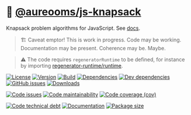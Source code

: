 :school_satchel: [@aureooms/js-knapsack](https://aureooms.github.io/js-knapsack)
==

Knapsack problem algorithms for JavaScript.
See [docs](https://aureooms.github.io/js-knapsack/index.html).

> :building_construction: Caveat emptor! This is work in progress. Code may be
> working. Documentation may be present. Coherence may be. Maybe.

> :warning: The code requires `regeneratorRuntime` to be defined, for instance by importing
> [regenerator-runtime/runtime](https://www.npmjs.com/package/regenerator-runtime).

[![License](https://img.shields.io/github/license/aureooms/js-knapsack.svg)](https://raw.githubusercontent.com/aureooms/js-knapsack/main/LICENSE)
[![Version](https://img.shields.io/npm/v/@aureooms/js-knapsack.svg)](https://www.npmjs.org/package/@aureooms/js-knapsack)
[![Build](https://img.shields.io/travis/aureooms/js-knapsack/main.svg)](https://travis-ci.org/aureooms/js-knapsack/branches)
[![Dependencies](https://img.shields.io/david/aureooms/js-knapsack.svg)](https://david-dm.org/aureooms/js-knapsack)
[![Dev dependencies](https://img.shields.io/david/dev/aureooms/js-knapsack.svg)](https://david-dm.org/aureooms/js-knapsack?type=dev)
[![GitHub issues](https://img.shields.io/github/issues/aureooms/js-knapsack.svg)](https://github.com/aureooms/js-knapsack/issues)
[![Downloads](https://img.shields.io/npm/dm/@aureooms/js-knapsack.svg)](https://www.npmjs.org/package/@aureooms/js-knapsack)

[![Code issues](https://img.shields.io/codeclimate/issues/aureooms/js-knapsack.svg)](https://codeclimate.com/github/aureooms/js-knapsack/issues)
[![Code maintainability](https://img.shields.io/codeclimate/maintainability/aureooms/js-knapsack.svg)](https://codeclimate.com/github/aureooms/js-knapsack/trends/churn)
[![Code coverage (cov)](https://img.shields.io/codecov/c/gh/aureooms/js-knapsack/main.svg)](https://codecov.io/gh/aureooms/js-knapsack)
<!--[![Code coverage (alls)](https://img.shields.io/coveralls/github/aureooms/js-knapsack/main.svg)](https://coveralls.io/r/aureooms/js-knapsack)-->
<!--[![Code coverage (clim)](https://img.shields.io/codeclimate/coverage/aureooms/js-knapsack.svg)](https://codeclimate.com/github/aureooms/js-knapsack/trends/test_coverage_new_code)-->
[![Code technical debt](https://img.shields.io/codeclimate/tech-debt/aureooms/js-knapsack.svg)](https://codeclimate.com/github/aureooms/js-knapsack/trends/technical_debt)
[![Documentation](https://aureooms.github.io/js-knapsack/badge.svg)](https://aureooms.github.io/js-knapsack/source.html)
[![Package size](https://img.shields.io/bundlephobia/minzip/@aureooms/js-knapsack)](https://bundlephobia.com/result?p=@aureooms/js-knapsack)
